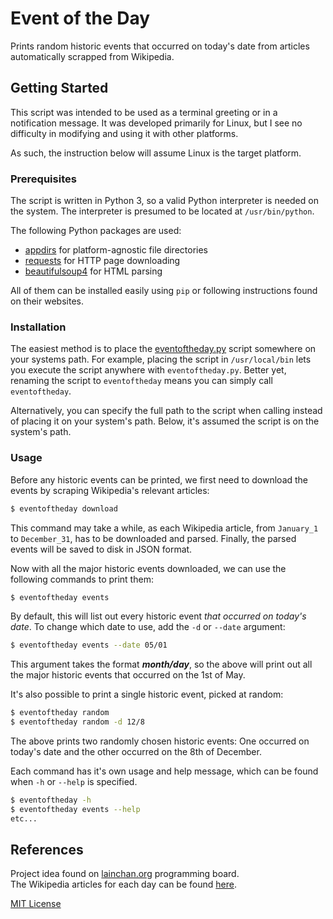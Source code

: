 # Event of the Day

Prints random historic events that occurred on today's date from articles automatically scrapped from Wikipedia.

## Getting Started

This script was intended to be used as a terminal greeting or in a notification message. It was developed primarily for Linux, but I see no difficulty in modifying and using it with other platforms.

As such, the instruction below will assume Linux is the target platform.

### Prerequisites

The script is written in Python 3, so a valid Python interpreter is needed on the system. The interpreter is presumed to be located at `/usr/bin/python`.

The following Python packages are used:

 - [appdirs](https://pypi.org/project/appdirs) for platform-agnostic file directories
 - [requests](https://requests.readthedocs.io) for HTTP page downloading
 - [beautifulsoup4](https://www.crummy.com/software/BeautifulSoup) for HTML parsing

All of them can be installed easily using `pip` or following instructions found on their websites.

### Installation

The easiest method is to place the [eventoftheday.py](eventoftheday.py) script somewhere on your systems path. For example, placing the script in `/usr/local/bin` lets you execute the script anywhere with `eventoftheday.py`. Better yet, renaming the script to `eventoftheday` means you can simply call `eventoftheday`.

Alternatively, you can specify the full path to the script when calling instead of placing it on your system's path. Below, it's assumed the script is on the system's path.

### Usage

Before any historic events can be printed, we first need to download the events by scraping Wikipedia's relevant articles:

```sh
$ eventoftheday download
```

This command may take a while, as each Wikipedia article, from `January_1` to `December_31`, has to be downloaded and parsed. Finally, the parsed events will be saved to disk in JSON format.

Now with all the major historic events downloaded, we can use the following commands to print them:

```sh
$ eventoftheday events
```

By default, this will list out every historic event *that occurred on today's date*. To change which date to use, add the `-d` or `--date` argument:

```sh
$ eventoftheday events --date 05/01
```

This argument takes the format ***month/day***, so the above will print out all the major historic events that occurred on the 1st of May.

It's also possible to print a single historic event, picked at random:

```sh
$ eventoftheday random
$ eventoftheday random -d 12/8
```

The above prints two randomly chosen historic events: One occurred on today's date and the other occurred on the 8th of December.

Each command has it's own usage and help message, which can be found when `-h` or `--help` is specified.

```sh
$ eventoftheday -h
$ eventoftheday events --help
etc...
```

## References

Project idea found on [lainchan.org](https://lainchan.org) programming board.\
The Wikipedia articles for each day can be found [here](https://en.wikipedia.org/wiki/Category:Days).

[MIT License](LICENSE.md)

